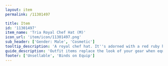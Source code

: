 ```yaml
---
layout: item
permalink: /11301497

title: Item
id: '11301497'
item_name: 'Tria Royal Chef Hat (M)'
icon_url: 'item/icon/11301497.png'
sub_header: ['Gender: Male', 'Cosmetic']
tooltip_description: 'A royal chef hat. It''s adorned with a red ruby heart.'
guide_description: 'Outfit items replace the look of your gear when equipped.'
footer: ['Unsellable', 'Binds on Equip']
---
```

